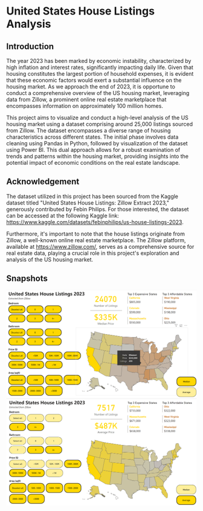 # United States House Listings Analysis

## Introduction
The year 2023 has been marked by economic instability, characterized by high inflation and interest rates, significantly impacting daily life. Given that housing constitutes the largest portion of household expenses, it is evident that these economic factors would exert a substantial influence on the housing market. As we approach the end of 2023, it is opportune to conduct a comprehensive overview of the US housing market, leveraging data from Zillow, a prominent online real estate marketplace that encompasses information on approximately 100 million homes. <br>

This project aims to visualize and conduct a high-level analysis of the US housing market using a dataset comprising around 25,000 listings sourced from Zillow. The dataset encompasses a diverse range of housing characteristics across different states. The initial phase involves data cleaning using Pandas in Python, followed by visualization of the dataset using Power BI. This dual approach allows for a robust examination of trends and patterns within the housing market, providing insights into the potential impact of economic conditions on the real estate landscape.

## Acknowledgement
The dataset utilized in this project has been sourced from the Kaggle dataset titled "United States House Listings: Zillow Extract 2023," generously contributed by Febin Philips. For those interested, the dataset can be accessed at the following Kaggle link: https://www.kaggle.com/datasets/febinphilips/us-house-listings-2023. <br>

Furthermore, it's important to note that the house listings originate from Zillow, a well-known online real estate marketplace. The Zillow platform, available at https://www.zillow.com/, serves as a comprehensive source for real estate data, playing a crucial role in this project's exploration and analysis of the US housing market.

## Snapshots
<img src="Snapshots/Main_Median.png"/>
<img src="Snapshots/Filtered_2.png"/>
